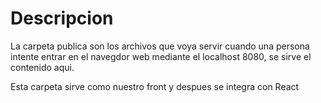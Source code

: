 # Descripcion

La carpeta publica son los archivos que voya  servir cuando una persona intente entrar en el navegdor web
mediante el localhost 8080, se sirve el contenido aqui.

Esta carpeta sirve como nuestro front y despues se integra con React